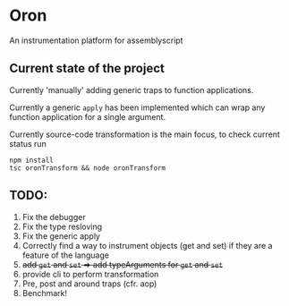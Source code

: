 # Oron

An instrumentation platform for assemblyscript

## Current state of the project

Currently 'manually' adding generic traps to function applications.

Currently a generic `apply` has been implemented which can wrap any function application for a single argument.

Currently source-code transformation is the main focus, to check current status run

```
npm install
tsc oronTransform && node oronTransform
```

## TODO:

1. Fix the debugger
2. Fix the type resloving
3. Fix the generic apply
4. Correctly find a way to instrument objects (get and set) if they are a feature of the language
5. <del>add `get` and `set` => add typeArguments for `get` and `set` </del>
6. provide cli to perform transformation
7. Pre, post and around traps (cfr. aop)
8. Benchmark!
